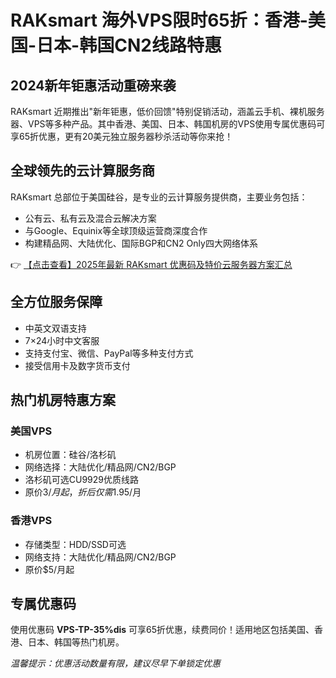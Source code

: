 # RAKsmart 海外VPS限时65折：香港-美国-日本-韩国CN2线路特惠

## 2024新年钜惠活动重磅来袭

RAKsmart 近期推出"新年钜惠，低价回馈"特别促销活动，涵盖云手机、裸机服务器、VPS等多种产品。其中香港、美国、日本、韩国机房的VPS使用专属优惠码可享65折优惠，更有20美元独立服务器秒杀活动等你来抢！

## 全球领先的云计算服务商

RAKsmart 总部位于美国硅谷，是专业的云计算服务提供商，主要业务包括：
- 公有云、私有云及混合云解决方案
- 与Google、Equinix等全球顶级运营商深度合作
- 构建精品网、大陆优化、国际BGP和CN2 Only四大网络体系

👉 [【点击查看】2025年最新 RAKsmart 优惠码及特价云服务器方案汇总](https://bit.ly/raksmart)

## 全方位服务保障
- 中英文双语支持
- 7×24小时中文客服
- 支持支付宝、微信、PayPal等多种支付方式
- 接受信用卡及数字货币支付

## 热门机房特惠方案

### 美国VPS
- 机房位置：硅谷/洛杉矶
- 网络选择：大陆优化/精品网/CN2/BGP
- 洛杉矶可选CU9929优质线路
- 原价$3/月起，折后仅需$1.95/月

### 香港VPS
- 存储类型：HDD/SSD可选
- 网络支持：大陆优化/精品网/CN2/BGP
- 原价$5/月起

## 专属优惠码
使用优惠码 **VPS-TP-35%dis** 可享65折优惠，续费同价！适用地区包括美国、香港、日本、韩国等热门机房。

*温馨提示：优惠活动数量有限，建议尽早下单锁定优惠*